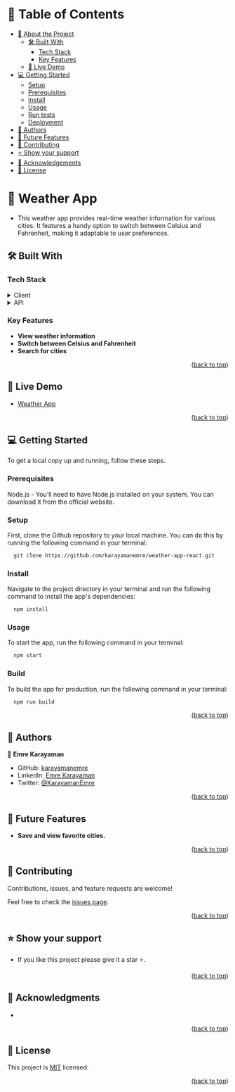 <a name="readme-top"></a>

# 📗 Table of Contents

- [📖 About the Project](#about-project)
  - [🛠 Built With](#built-with)
    - [Tech Stack](#tech-stack)
    - [Key Features](#key-features)
  - [🚀 Live Demo](#live-demo)
- [💻 Getting Started](#getting-started)
  - [Setup](#setup)
  - [Prerequisites](#prerequisites)
  - [Install](#install)
  - [Usage](#usage)
  - [Run tests](#run-tests)
  - [Deployment](#triangular_flag_on_post-deployment)
- [👥 Authors](#authors)
- [🔭 Future Features](#future-features)
- [🤝 Contributing](#contributing)
- [⭐️ Show your support](#support)
- [🙏 Acknowledgements](#acknowledgements)
- [📝 License](#license)

# 📖 Weather App <a name="about-project"></a>

- This weather app provides real-time weather information for various cities. It features a handy option to switch between Celsius and Fahrenheit, making it adaptable to user preferences.

## 🛠 Built With <a name="built-with"></a>

### Tech Stack <a name="tech-stack"></a>

<details>
  <summary>Client</summary>
  <ul>
    <li><a href="https://reactjs.org/">React.js</a></li>
    <li><a href="https://vitejs.dev/">ViteJS</a></li>
    <li><a href="https://tailwindcss.com/">TailwindCSS</a></li>
  </ul>
</details>
<details>
<summary>API</summary>
  <ul>
    <li><a href="https://openweathermap.org/api">OpenWeatherMap</a></li>
  </ul>
</details>

### Key Features <a name="key-features"></a>

- **View weather information**
- **Switch between Celsius and Fahrenheit**
- **Search for cities**

<p align="right">(<a href="#readme-top">back to top</a>)</p>

## 🚀 Live Demo <a name="live-demo"></a>

- [Weather App](https://weather-react-karayamanemre.netlify.app/)

<p align="right">(<a href="#readme-top">back to top</a>)</p>

## 💻 Getting Started <a name="getting-started"></a>

To get a local copy up and running, follow these steps.

### Prerequisites

Node.js - You'll need to have Node.js installed on your system. You can download it from the official website.

### Setup

First, clone the Github repository to your local machine. You can do this by running the following command in your terminal:

```sh
  git clone https://github.com/karayamanemre/weather-app-react.git
```

### Install

Navigate to the project directory in your terminal and run the following command to install the app's dependencies:

```sh
  npm install
```

### Usage

To start the app, run the following command in your terminal:

```sh
  npm start
```

### Build

To build the app for production, run the following command in your terminal:

```sh
  npm run build
```

<p align="right">(<a href="#readme-top">back to top</a>)</p>

## 👥 Authors <a name="authors"></a>

👤 **Emre Karayaman**

- GitHub: [karayamanemre](https://github.com/karayamanemre)
- LinkedIn: [Emre Karayaman](https://www.linkedin.com/in/emre-karayaman-a7b45b243/)
- Twitter: [@KarayamanEmre](https://twitter.com/KarayamanEmre)

<p align="right">(<a href="#readme-top">back to top</a>)</p>

## 🔭 Future Features <a name="future-features"></a>

- **Save and view favorite cities.**

<p align="right">(<a href="#readme-top">back to top</a>)</p>

## 🤝 Contributing <a name="contributing"></a>

Contributions, issues, and feature requests are welcome!

Feel free to check the [issues page](../../issues/).

<p align="right">(<a href="#readme-top">back to top</a>)</p>

## ⭐️ Show your support <a name="support"></a>

- If you like this project please give it a star ⭐️.

<p align="right">(<a href="#readme-top">back to top</a>)</p>

## 🙏 Acknowledgments <a name="acknowledgements"></a>

-

<p align="right">(<a href="#readme-top">back to top</a>)</p>

## 📝 License <a name="license"></a>

This project is [MIT](./LICENSE) licensed.

<p align="right">(<a href="#readme-top">back to top</a>)</p>

